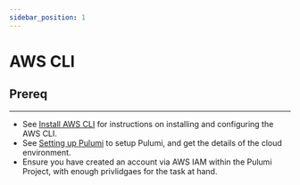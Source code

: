 ```yaml
---
sidebar_position: 1
---
```


# AWS CLI

## Prereq
---
- See [Install AWS CLI](../../02-tools/01-aws/01-the-basics.md#install-aws-cli) for instructions on installing and configuring the AWS CLI.
- See [Setting up Pulumi](../../03-guides/01-setup-local-environment/05-pulumi.md) to setup Pulumi, and get the details of the cloud environment.
- Ensure you have created an account via AWS IAM within the Pulumi Project, with enough privlidgaes for the task at hand.
